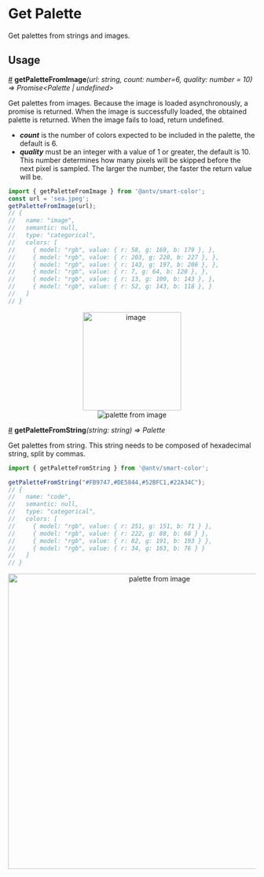# Get Palette

Get palettes from strings and images.

## Usage

<a name="getPaletteFromImage" href="#getPaletteFromImage">#</a> **getPaletteFromImage**<i>(url: string, count: number=6, quality: number = 10) => Promise<Palette | undefined></i>

Get palettes from images. Because the image is loaded asynchronously, a promise is returned. When the image is successfully loaded, the obtained palette is returned. When the image fails to load, return undefined.

* ***count*** is the number of colors expected to be included in the palette, the default is 6.
* ***quality*** must be an integer with a value of 1 or greater, the default is 10. This number determines how many pixels will be skipped before the next pixel is sampled. The larger the number, the faster the return value will be.

```ts
import { getPaletteFromImage } from '@antv/smart-color';
const url = 'sea.jpeg';
getPaletteFromImage(url);
// {
//   name: "image",
//   semantic: null,
//   type: "categorical",
//   colors: [
//     { model: "rgb", value: { r: 58, g: 169, b: 179 }, },
//     { model: "rgb", value: { r: 203, g: 220, b: 227 }, },
//     { model: "rgb", value: { r: 143, g: 197, b: 206 }, },
//     { model: "rgb", value: { r: 7, g: 64, b: 120 }, },
//     { model: "rgb", value: { r: 13, g: 100, b: 143 }, },
//     { model: "rgb", value: { r: 52, g: 143, b: 118 }, }
//   ]
// }
```

<div align="center">
  <img height=200 src="https://gw.alipayobjects.com/zos/antfincdn/cPwfiqSLlk/sea.jpeg" alt=" image">
</div>
<div align="center">
  <img src="https://gw.alipayobjects.com/zos/antfincdn/MI9uOb1ImE/jieping2021-07-01%252520xiawu5.18.28.png" alt="palette from image">
</div>


<a name="getPaletteFromString" href="#getPaletteFromString">#</a> **getPaletteFromString**<i>(string: string) => Palette</i>

Get palettes from string. This string needs to be composed of hexadecimal string, split by commas.

```ts
import { getPaletteFromString } from '@antv/smart-color';

getPaletteFromString("#FB9747,#DE5844,#52BFC1,#22A34C");
// {
//   name: "code",
//   semantic: null,
//   type: "categorical",
//   colors: [
//     { model: "rgb", value: { r: 251, g: 151, b: 71 } },
//     { model: "rgb", value: { r: 222, g: 88, b: 68 } },
//     { model: "rgb", value: { r: 82, g: 191, b: 193 } },
//     { model: "rgb", value: { r: 34, g: 163, b: 76 } }
//   ]
// }
```

<div align="center">
  <img src="https://gw.alipayobjects.com/zos/antfincdn/Mun96I6Wlc/jieping2021-07-01%252520xiawu5.57.35.png" alt="palette from image" width=600>
</div>

